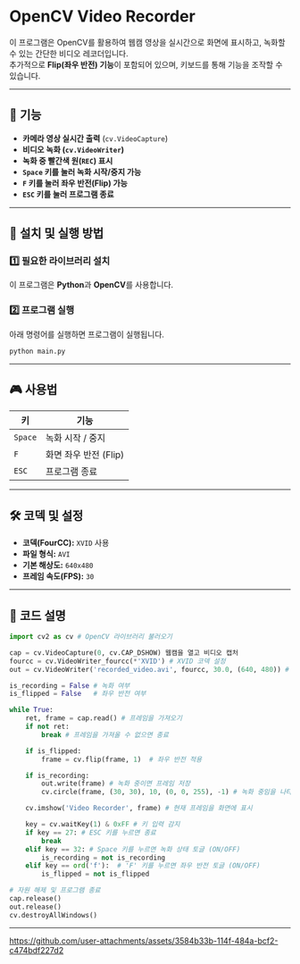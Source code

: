# OpenCV Video Recorder

이 프로그램은 OpenCV를 활용하여 웹캠 영상을 실시간으로 화면에 표시하고, 녹화할 수 있는 간단한 비디오 레코더입니다.  
추가적으로 **Flip(좌우 반전) 기능**이 포함되어 있으며, 키보드를 통해 기능을 조작할 수 있습니다.

---

## 🎥 **기능**
- **카메라 영상 실시간 출력** (`cv.VideoCapture`)
- **비디오 녹화 (`cv.VideoWriter`)**
- **녹화 중 빨간색 원(`REC`) 표시**
- **`Space` 키를 눌러 녹화 시작/중지 가능**
- **`F` 키를 눌러 좌우 반전(Flip) 가능**
- **`ESC` 키를 눌러 프로그램 종료**

---

## 🔧 **설치 및 실행 방법**
### 1️⃣ **필요한 라이브러리 설치**
이 프로그램은 **Python**과 **OpenCV**를 사용합니다.  

### 2️⃣ **프로그램 실행**
아래 명령어를 실행하면 프로그램이 실행됩니다.

```bash
python main.py
```

---

## 🎮 **사용법**
| 키 | 기능 |
|----|------|
| `Space` | 녹화 시작 / 중지 |
| `F` | 화면 좌우 반전 (Flip) |
| `ESC` | 프로그램 종료 |

---

## 🛠️ **코덱 및 설정**
- **코덱(FourCC):** `XVID` 사용
- **파일 형식:** `AVI`
- **기본 해상도:** `640x480`
- **프레임 속도(FPS):** `30`

---

## 📄 **코드 설명**
```python
import cv2 as cv # OpenCV 라이브러리 불러오기

cap = cv.VideoCapture(0, cv.CAP_DSHOW) 웹캠을 열고 비디오 캡처
fourcc = cv.VideoWriter_fourcc(*'XVID') # XVID 코덱 설정
out = cv.VideoWriter('recorded_video.avi', fourcc, 30.0, (640, 480)) # 녹화 파일 설정 (FPS: 30, 해상도: 640x480)

is_recording = False # 녹화 여부
is_flipped = False   # 좌우 반전 여부

while True:
    ret, frame = cap.read() # 프레임을 가져오기
    if not ret:
        break # 프레임을 가져올 수 없으면 종료

    if is_flipped:
        frame = cv.flip(frame, 1)  # 좌우 반전 적용

    if is_recording:
        out.write(frame) # 녹화 중이면 프레임 저장
        cv.circle(frame, (30, 30), 10, (0, 0, 255), -1) # 녹화 중임을 나타내는 빨간색 원 표시

    cv.imshow('Video Recorder', frame) # 현재 프레임을 화면에 표시

    key = cv.waitKey(1) & 0xFF # 키 입력 감지
    if key == 27: # ESC 키를 누르면 종료
        break
    elif key == 32: # Space 키를 누르면 녹화 상태 토글 (ON/OFF)
        is_recording = not is_recording
    elif key == ord('f'):  # 'F' 키를 누르면 좌우 반전 토글 (ON/OFF)
        is_flipped = not is_flipped

# 자원 해제 및 프로그램 종료
cap.release()
out.release()
cv.destroyAllWindows()
```

---


https://github.com/user-attachments/assets/3584b33b-114f-484a-bcf2-c474bdf227d2




